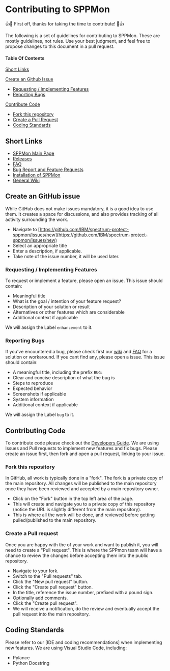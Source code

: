 # Contributing to SPPMon

:+1::tada: First off, thanks for taking the time to contribute! :tada::+1:

The following is a set of guidelines for contributing to SPPMon. These are mostly guidelines, not rules. Use your best judgment, and feel free to propose changes to this document in a pull request.

#### Table Of Contents

[Short Links](TODO)

[Create an Github Issue](#create-an-github-issue)

* [Requesting / Implementing Features](TODO)
* [Reporting Bugs](TODO)

[Contribute Code](TODO)

* [Fork this repository](TODO)
* [Create a Pull Request](TODO)
* [Coding Standards](TODO)

## Short Links

* [SPPMon Main Page](https://github.com/IBM/spectrum-protect-sppmon)
* [Releases](https://github.com/IBM/spectrum-protect-sppmon/releases)
* [FAQ](https://github.com/IBM/spectrum-protect-sppmon/wiki/Frequently-asked-Questions)
* [Bug Report and Feature Requests](https://github.com/IBM/spectrum-protect-sppmon/issues)
* [Installation of SPPMon](https://github.com/IBM/spectrum-protect-sppmon/wiki/Install-overview)
* [General Wiki](https://github.com/IBM/spectrum-protect-sppmon/wiki)

## Create an GitHub issue

While GitHub does not make issues mandatory, it is a good idea to use them.  It creates a space for discussions, and also provides tracking of all activity surrounding the work.

* Navigate to [https://github.com/IBM/spectrum-protect-sppmon/issues/new](https://github.com/IBM/spectrum-protect-sppmon/issues/new)
* Select an appropriate title
* Enter a description, if applicable.
* Take note of the issue number, it will be used later.

### Requesting / Implementing Features

To request or implement a feature, please open an issue.
This issue should contain:

* Meaningful title
* What is the goal / intention of your feature request?
* Description of your solution or result
* Alternatives or other features which are considerable
* Additional context if applicable

We will assign the Label `enhancement` to it.

### Reporting Bugs

If you've encountered a bug, please check first our [wiki](https://github.com/IBM/spectrum-protect-sppmon/wiki) and [FAQ](https://github.com/IBM/spectrum-protect-sppmon/wiki/Frequently-asked-Questions) for a solution or workaround.
If you cant find any, please open a issue.
This issue should contain:

* A meaningful title, including the prefix `BUG:`
* Clear and concise description of what the bug is
* Steps to reproduce
* Expected behavior
* Screenshots if applicable
* System information
* Additional context if applicable

We will assign the Label `bug` to it.

## Contributing Code

To contribute code please check out the [Developers Guide](TODO).
We are using Issues and Pull requests to implement new features and fix bugs.
Please create an issue first, then fork and open a pull request, linking to your issue.

### Fork this repository

In GitHub, all work is typically done in a "fork". The fork is a private copy of the main repository. All changes will be published to the main repository once they have been reviewed and accepted by a main repository owner.

* Click on the "Fork" button in the top left area of the page.
* This will create and navigate you to a private copy of this repository (notice the URL is slightly different from the main repository).
* This is where all the work will be done, and reviewed before getting pulled/published to the main repository.

### Create a Pull request

Once you are happy with the of your work and want to publish it, you will need to create a "Pull request". This is where the SPPmon team will have a chance to review the changes before accepting them into the public repository.

* Navigate to your fork.
* Switch to the "Pull requests" tab.
* Click the "New pull request" button.
* Click the "Create pull request" button.
* In the title, reference the issue number, prefixed with a pound sign.
* Optionally add comments.
* Click the "Create pull request".
* We will receive a notification, do the review and eventually accept the pull request into the main repository.

## Coding Standards

Please refer to our [IDE and coding recommendations] when implementing new features.
We are using Visual Studio Code, including:

* Pylance 
* Python Docstring
